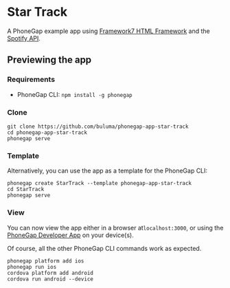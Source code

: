 # Star Track

A PhoneGap example app using [Framework7 HTML Framework](http://framework7.io/) and the [Spotify API](https://developer.spotify.com/web-api/).

## Previewing the app

### Requirements

- PhoneGap CLI: `npm install -g phonegap`

### Clone

```
git clone https://github.com/buluma/phonegap-app-star-track
cd phonegap-app-star-track
phonegap serve
```

### Template

Alternatively, you can use the app as a template for the PhoneGap CLI:

```
phonegap create StarTrack --template phonegap-app-star-track
cd StarTrack
phonegap serve
```

### View

You can now view the app either in a browser at`localhost:3000`, or using the [PhoneGap Developer App](http://app.phonegap.com/) on your device(s).


Of course, all the other PhoneGap CLI commands work as expected.

```
phonegap platform add ios
phonegap run ios
cordova platform add android
cordova run android --device
```

